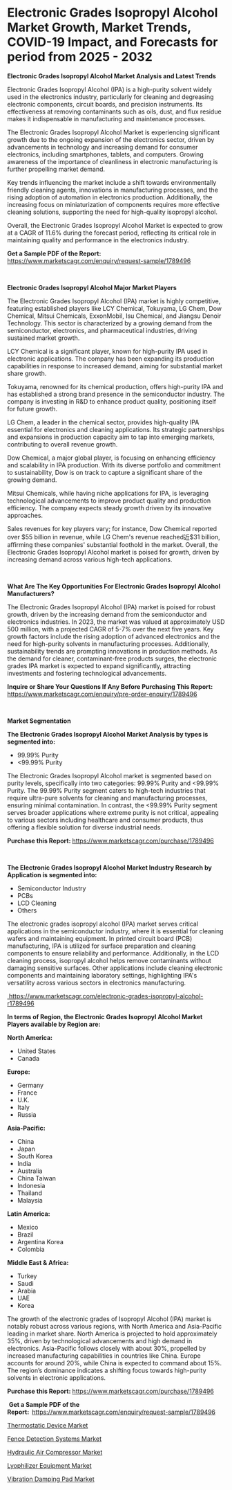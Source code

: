<p><h1>Electronic Grades Isopropyl Alcohol Market Growth, Market Trends, COVID-19 Impact, and Forecasts for period from 2025 - 2032</h1></p><p><strong>Electronic Grades Isopropyl Alcohol Market Analysis and Latest Trends</strong></p>
<p><p>Electronic Grades Isopropyl Alcohol (IPA) is a high-purity solvent widely used in the electronics industry, particularly for cleaning and degreasing electronic components, circuit boards, and precision instruments. Its effectiveness at removing contaminants such as oils, dust, and flux residue makes it indispensable in manufacturing and maintenance processes.</p><p>The Electronic Grades Isopropyl Alcohol Market is experiencing significant growth due to the ongoing expansion of the electronics sector, driven by advancements in technology and increasing demand for consumer electronics, including smartphones, tablets, and computers. Growing awareness of the importance of cleanliness in electronic manufacturing is further propelling market demand. </p><p>Key trends influencing the market include a shift towards environmentally friendly cleaning agents, innovations in manufacturing processes, and the rising adoption of automation in electronics production. Additionally, the increasing focus on miniaturization of components requires more effective cleaning solutions, supporting the need for high-quality isopropyl alcohol. </p><p>Overall, the Electronic Grades Isopropyl Alcohol Market is expected to grow at a CAGR of 11.6% during the forecast period, reflecting its critical role in maintaining quality and performance in the electronics industry.</p></p>
<p><strong>Get a Sample PDF of the Report:&nbsp;</strong> <a href="https://www.marketscagr.com/enquiry/request-sample/1789496?utm_campaign=3277&utm_medium=2&utm_source=Github&utm_content=ia&utm_term=25032025&utm_id=electronic-grades-isopropyl-alcohol">https://www.marketscagr.com/enquiry/request-sample/1789496</a></p>
<p>&nbsp;</p>
<p><strong>Electronic Grades Isopropyl Alcohol Major Market Players</strong></p>
<p><p>The Electronic Grades Isopropyl Alcohol (IPA) market is highly competitive, featuring established players like LCY Chemical, Tokuyama, LG Chem, Dow Chemical, Mitsui Chemicals, ExxonMobil, Isu Chemical, and Jiangsu Denoir Technology. This sector is characterized by a growing demand from the semiconductor, electronics, and pharmaceutical industries, driving sustained market growth.</p><p>LCY Chemical is a significant player, known for high-purity IPA used in electronic applications. The company has been expanding its production capabilities in response to increased demand, aiming for substantial market share growth.</p><p>Tokuyama, renowned for its chemical production, offers high-purity IPA and has established a strong brand presence in the semiconductor industry. The company is investing in R&D to enhance product quality, positioning itself for future growth.</p><p>LG Chem, a leader in the chemical sector, provides high-quality IPA essential for electronics and cleaning applications. Its strategic partnerships and expansions in production capacity aim to tap into emerging markets, contributing to overall revenue growth.</p><p>Dow Chemical, a major global player, is focusing on enhancing efficiency and scalability in IPA production. With its diverse portfolio and commitment to sustainability, Dow is on track to capture a significant share of the growing demand.</p><p>Mitsui Chemicals, while having niche applications for IPA, is leveraging technological advancements to improve product quality and production efficiency. The company expects steady growth driven by its innovative approaches.</p><p>Sales revenues for key players vary; for instance, Dow Chemical reported over $55 billion in revenue, while LG Chem's revenue reached近$31 billion, affirming these companies' substantial foothold in the market. Overall, the Electronic Grades Isopropyl Alcohol market is poised for growth, driven by increasing demand across various high-tech applications.</p></p>
<p>&nbsp;</p>
<p><strong>What Are The Key Opportunities For Electronic Grades Isopropyl Alcohol Manufacturers?</strong></p>
<p><p>The Electronic Grades Isopropyl Alcohol (IPA) market is poised for robust growth, driven by the increasing demand from the semiconductor and electronics industries. In 2023, the market was valued at approximately USD 500 million, with a projected CAGR of 5-7% over the next five years. Key growth factors include the rising adoption of advanced electronics and the need for high-purity solvents in manufacturing processes. Additionally, sustainability trends are prompting innovations in production methods. As the demand for cleaner, contaminant-free products surges, the electronic grades IPA market is expected to expand significantly, attracting investments and fostering technological advancements.</p></p>
<p><strong>Inquire or Share Your Questions If Any Before Purchasing This Report:</strong> <a href="https://www.marketscagr.com/enquiry/pre-order-enquiry/1789496?utm_campaign=3277&utm_medium=2&utm_source=Github&utm_content=ia&utm_term=25032025&utm_id=electronic-grades-isopropyl-alcohol">https://www.marketscagr.com/enquiry/pre-order-enquiry/1789496</a></p>
<p>&nbsp;</p>
<p><strong>Market Segmentation</strong></p>
<p><strong>The Electronic Grades Isopropyl Alcohol Market Analysis by types is segmented into:</strong></p>
<p><ul><li>99.99% Purity</li><li><99.99% Purity</li></ul></p>
<p><p>The Electronic Grades Isopropyl Alcohol market is segmented based on purity levels, specifically into two categories: 99.99% Purity and <99.99% Purity. The 99.99% Purity segment caters to high-tech industries that require ultra-pure solvents for cleaning and manufacturing processes, ensuring minimal contamination. In contrast, the <99.99% Purity segment serves broader applications where extreme purity is not critical, appealing to various sectors including healthcare and consumer products, thus offering a flexible solution for diverse industrial needs.</p></p>
<p><strong>Purchase this Report:&nbsp;</strong><a href="https://www.marketscagr.com/purchase/1789496?utm_campaign=3277&utm_medium=2&utm_source=Github&utm_content=ia&utm_term=25032025&utm_id=electronic-grades-isopropyl-alcohol">https://www.marketscagr.com/purchase/1789496</a></p>
<p>&nbsp;</p>
<p><strong>The Electronic Grades Isopropyl Alcohol Market Industry Research by Application is segmented into:</strong></p>
<p><ul><li>Semiconductor Industry</li><li>PCBs</li><li>LCD Cleaning</li><li>Others</li></ul></p>
<p><p>The electronic grades isopropyl alcohol (IPA) market serves critical applications in the semiconductor industry, where it is essential for cleaning wafers and maintaining equipment. In printed circuit board (PCB) manufacturing, IPA is utilized for surface preparation and cleaning components to ensure reliability and performance. Additionally, in the LCD cleaning process, isopropyl alcohol helps remove contaminants without damaging sensitive surfaces. Other applications include cleaning electronic components and maintaining laboratory settings, highlighting IPA's versatility across various sectors in electronics manufacturing.</p></p>
<p><a href="https://www.marketscagr.com/electronic-grades-isopropyl-alcohol-r1789496?utm_campaign=3277&utm_medium=2&utm_source=Github&utm_content=ia&utm_term=25032025&utm_id=electronic-grades-isopropyl-alcohol">&nbsp;https://www.marketscagr.com/electronic-grades-isopropyl-alcohol-r1789496</a></p>
<p><strong>In terms of Region, the Electronic Grades Isopropyl Alcohol Market Players available by Region are:</strong></p>
<p>
    <p> <strong> North America: </strong>
        <ul>
            <li>United States</li>
            <li>Canada</li>
        </ul>
        </p> 
    <p> <strong> Europe: </strong>
        <ul>
            <li>Germany</li>
            <li>France</li>
            <li>U.K.</li>
            <li>Italy</li>
            <li>Russia</li>
        </ul>
        </p> 
    <p> <strong> Asia-Pacific: </strong>
        <ul>
            <li>China</li>
            <li>Japan</li>
            <li>South Korea</li>
            <li>India</li>
            <li>Australia</li>
            <li>China Taiwan</li>
            <li>Indonesia</li>
            <li>Thailand</li>
            <li>Malaysia</li>
        </ul>
        </p> 
    <p> <strong> Latin America: </strong>
        <ul>
            <li>Mexico</li>
            <li>Brazil</li>
            <li>Argentina Korea</li>
            <li>Colombia</li>
        </ul>
        </p> 
    <p> <strong> Middle East & Africa: </strong>
        <ul>
            <li>Turkey</li>
            <li>Saudi</li>
            <li>Arabia</li>
            <li>UAE</li>
            <li>Korea</li>
        </ul>
    </p>
    </p>
<p><p>The growth of the electronic grades of Isopropyl Alcohol (IPA) market is notably robust across various regions, with North America and Asia-Pacific leading in market share. North America is projected to hold approximately 35%, driven by technological advancements and high demand in electronics. Asia-Pacific follows closely with about 30%, propelled by increased manufacturing capabilities in countries like China. Europe accounts for around 20%, while China is expected to command about 15%. The region’s dominance indicates a shifting focus towards high-purity solvents in electronic applications.</p></p>
<p><strong>Purchase this Report: </strong><a href="https://www.marketscagr.com/purchase/1789496?utm_campaign=3277&utm_medium=2&utm_source=Github&utm_content=ia&utm_term=25032025&utm_id=electronic-grades-isopropyl-alcohol">https://www.marketscagr.com/purchase/1789496</a></p>
<p>&nbsp;<strong>Get a Sample PDF of the Report:&nbsp;&nbsp;</strong><a href="https://www.marketscagr.com/enquiry/request-sample/1789496?utm_campaign=3277&utm_medium=2&utm_source=Github&utm_content=ia&utm_term=25032025&utm_id=electronic-grades-isopropyl-alcohol">https://www.marketscagr.com/enquiry/request-sample/1789496</a></p>
<p><strong></strong></p>
<p><p><a href="https://www.linkedin.com/pulse/thermostatic-device-market-trends-focusing-insight-forecast-33bge?utm_campaign=3277&utm_medium=2&utm_source=Github&utm_content=ia&utm_term=25032025&utm_id=electronic-grades-isopropyl-alcohol">Thermostatic Device Market</a></p><p><a href="https://www.linkedin.com/pulse/emerging-trends-fence-detection-systems-market-global-xk0ue?utm_campaign=3277&utm_medium=2&utm_source=Github&utm_content=ia&utm_term=25032025&utm_id=electronic-grades-isopropyl-alcohol">Fence Detection Systems Market</a></p><p><a href="https://www.linkedin.com/pulse/hydraulic-air-compressor-market-evaluation-leading-players-organization-cmbse?utm_campaign=3277&utm_medium=2&utm_source=Github&utm_content=ia&utm_term=25032025&utm_id=electronic-grades-isopropyl-alcohol">Hydraulic Air Compressor Market</a></p><p><a href="https://www.linkedin.com/pulse/lyophilizer-equipment-market-report-competitive-insights-cnb9c?utm_campaign=3277&utm_medium=2&utm_source=Github&utm_content=ia&utm_term=25032025&utm_id=electronic-grades-isopropyl-alcohol">Lyophilizer Equipment Market</a></p><p><a href="https://www.linkedin.com/pulse/comprehensive-analysis-vibration-damping-pad-market-dmmhc?utm_campaign=3277&utm_medium=2&utm_source=Github&utm_content=ia&utm_term=25032025&utm_id=electronic-grades-isopropyl-alcohol">Vibration Damping Pad Market</a></p></p>